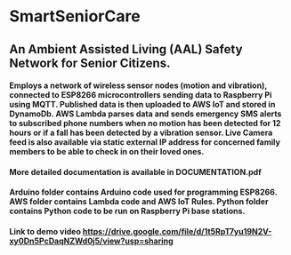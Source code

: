 # SmartSeniorCare

## An Ambient Assisted Living (AAL) Safety Network for Senior Citizens.

#### Employs a network of wireless sensor nodes (motion and vibration), connected to ESP8266 microcontrollers sending data to Raspberry Pi using MQTT. Published data is then uploaded to AWS IoT and stored in DynamoDb. AWS Lambda parses data and sends emergency SMS alerts to subscribed phone numbers when no motion has been detected for 12 hours or if a fall has been detected by a vibration sensor. Live Camera feed is also available via static external IP address for concerned family members to be able to check in on their loved ones.

#### More detailed documentation is available in DOCUMENTATION.pdf

#### Arduino folder contains Arduino code used for programming ESP8266. AWS folder contains Lambda code and AWS IoT Rules. Python folder contains Python code to be run on Raspberry Pi base stations.

#### Link to demo video https://drive.google.com/file/d/1t5RpT7yu19N2V-xy0Dn5PcDaqNZWd0j5/view?usp=sharing
